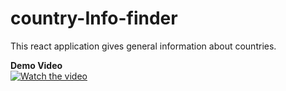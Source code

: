 # country-Info-finder
This react application gives general information about countries.</br>


**Demo Video**</br>
[![Watch the video](https://i.imgur.com/vKb2F1B.png)]([https://youtu.be/vt5fpE0bzSY](https://github.com/AvikNayak22/Country-Info-Finder/assets/110925067/5450e0f6-9db3-4965-8fc6-5a8607bf31d4)https://github.com/AvikNayak22/Country-Info-Finder/assets/110925067/5450e0f6-9db3-4965-8fc6-5a8607bf31d4)



